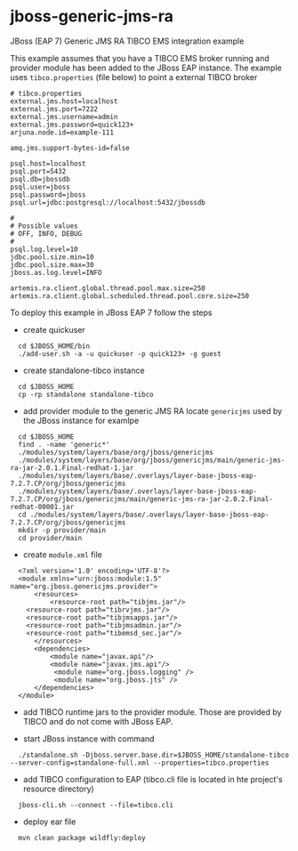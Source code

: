 # jboss-generic-jms-ra
JBoss (EAP 7) Generic JMS RA TIBCO EMS integration example

This example assumes that you have a TIBCO EMS broker running and provider module has been added to the JBoss EAP instance.
The example uses `tibco.properties` (file below) to point a external TIBCO broker
 ~~~
# tibco.properties
external.jms.host=localhost
external.jms.port=7222
external.jms.username=admin
external.jms.password=quick123+
arjuna.node.id=example-111

amq.jms.support-bytes-id=false

psql.host=localhost
psql.port=5432
psql.db=jbossdb
psql.user=jboss
psql.password=jboss
psql.url=jdbc:postgresql://localhost:5432/jbossdb

#
# Possible values
# OFF, INFO, DEBUG
#
psql.log.level=10
jdbc.pool.size.min=10
jdbc.pool.size.max=30
jboss.as.log.level=INFO

artemis.ra.client.global.thread.pool.max.size=250
artemis.ra.client.global.scheduled.thread.pool.core.size=250
~~~
To deploy this example in JBoss EAP 7 follow the steps
- create quickuser
~~~
  cd $JBOSS_HOME/bin
  ./add-user.sh -a -u quickuser -p quick123+ -g guest
~~~  
- create standalone-tibco instance
~~~
  cd $JBOSS_HOME 
  cp -rp standalone standalone-tibco
~~~  
- add provider module to the generic JMS RA
  locate `genericjms` used by the JBoss instance
  for examlpe
~~~
  cd $JBOSS_HOME
  find . -name 'generic*'
  ./modules/system/layers/base/org/jboss/genericjms
  ./modules/system/layers/base/org/jboss/genericjms/main/generic-jms-ra-jar-2.0.1.Final-redhat-1.jar
  ./modules/system/layers/base/.overlays/layer-base-jboss-eap-7.2.7.CP/org/jboss/genericjms
  ./modules/system/layers/base/.overlays/layer-base-jboss-eap-7.2.7.CP/org/jboss/genericjms/main/generic-jms-ra-jar-2.0.2.Final-redhat-00001.jar
  cd ./modules/system/layers/base/.overlays/layer-base-jboss-eap-7.2.7.CP/org/jboss/genericjms
  mkdir -p provider/main
  cd provider/main
~~~
   - create `module.xml` file 
~~~
  <?xml version='1.0' encoding='UTF-8'?>
  <module xmlns="urn:jboss:module:1.5" name="org.jboss.genericjms.provider">
      <resources>
          <resource-root path="tibjms.jar"/>
  	<resource-root path="tibrvjms.jar"/>
  	<resource-root path="tibjmsapps.jar"/>
  	<resource-root path="tibjmsadmin.jar"/>
  	<resource-root path="tibemsd_sec.jar"/>
      </resources>
      <dependencies>
          <module name="javax.api"/>
          <module name="javax.jms.api"/>
           <module name="org.jboss.logging" />
           <module name="org.jboss.jts" />
      </dependencies>
  </module>
~~~
 - add TIBCO runtime jars to the provider module. Those are provided by TIBCO and do not come with JBoss EAP.
  
- start JBoss instance with command 
~~~
  ./standalone.sh -Djboss.server.base.dir=$JBOSS_HOME/standalone-tibco --server-config=standalone-full.xml --properties=tibco.properties
~~~ 
- add TIBCO configuration to EAP (tibco.cli file is located in hte project's resource directory)
~~~
  jboss-cli.sh --connect --file=tibco.cli
~~~  
- deploy ear file
~~~
  mvn clean package wildfly:deploy  
~~~


